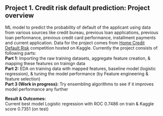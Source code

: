 ## Project 1. Credit risk default prediction: Project overview
ML model to predict the probability of default of the applicant using data from various sources like credit bureau, previous loan applications, previous loan performance, previous credit card performance, installment payments and current application. Data for the project comes from [Home Credit Default Risk](https://www.kaggle.com/c/home-credit-default-risk) competition hosted on Kaggle.
Currently the project consists of following parts: <br />
**Part 1:** Importing the raw training datasets, aggregate feature creation, & mapping these features on trainign data <br />
**Part 2:** EDA on training data with mapped features, baseline model (logistic regression), & tuning the model performance (by Feature engineering & feature selection)<br />
**Part 3 (Work in progress):** Try ensembling algorithms to see if it improves model performance any further

**Result & Outcomes:**<br />
Current best model Logistic regression with ROC 0.7486 on train & Kaggle score 0.7351 (on test)
